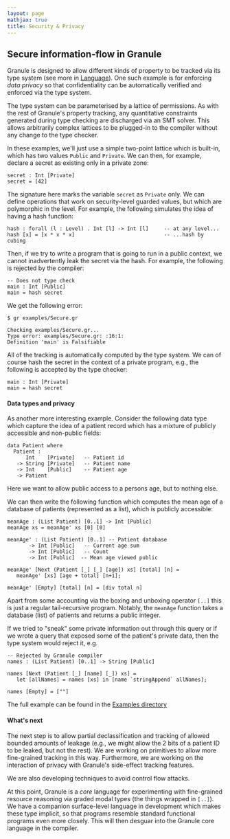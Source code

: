 ```yaml
---
layout: page
mathjax: true
title: Security & Privacy
---
```


Secure information-flow in Granule
------------------------------




Granule is designed to allow different kinds of property to be tracked
via its type system (see more in [Language](https://granule-project.github.io/granule.html)). One such example is for enforcing _data privacy_ so that
confidentiality can be automatically verified and enforced via the type system.

The type system can be parameterised by a lattice of permissions.  As
with the rest of Granule's property tracking, any quantitative
constraints generated during type checking are discharged via an SMT
solver. This allows arbitrarily complex lattices to be plugged-in to
the compiler without any change to the type checker.

In these examples, we'll just use a simple two-point lattice which is
built-in, which has two values `Public` and `Private`. We can then,
for example, declare a secret as existing only in a private zone:

```
secret : Int [Private]
secret = [42]
```

The signature here marks the variable `secret` as `Private` only. We
can define operations that work on security-level guarded values,
but which are polymorphic in the level. For example, the following
simulates the idea of having a hash function:

```
hash : forall (l : Level) . Int [l] -> Int [l]     -- at any level...
hash [x] = [x * x * x]                             -- ...hash by cubing
```

Then, if we try to write a program that is going to run in a public
context, we cannot inadvertently leak the secret via the hash.
For example, the following is rejected by the compiler:

```
-- Does not type check
main : Int [Public]
main = hash secret
```

We get the following error:

```
$ gr examples/Secure.gr

Checking examples/Secure.gr...
Type error: examples/Secure.gr: :16:1:
Definition 'main' is Falsifiable
```

All of the tracking is automatically computed by the type system. We can of
course hash the secret in the context of a private program, e.g., the following
is accepted by the type checker:

```
main : Int [Private]
main = hash secret
```

#### Data types and privacy

As another more interesting example. Consider the following data type
which capture the idea of a patient record which has a mixture of publicly
accessible and non-public fields:

```
data Patient where
  Patient :
      Int    [Private]   -- Patient id
   -> String [Private]   -- Patient name
   -> Int    [Public]    -- Patient age
   -> Patient
```

Here we want to allow public access to a persons age, but to nothing else.

We can then write the following function which computes the mean age
of a database of patients (represented as a list), which is publicly
accessible:

```
meanAge : (List Patient) [0..1] -> Int [Public]
meanAge xs = meanAge' xs [0] [0]

meanAge' : (List Patient) [0..1] -- Patient database
       -> Int [Public]   -- Current age sum
       -> Int [Public]   -- Count
       -> Int [Public]  -- Mean age viewed public

meanAge' [Next (Patient [_] [_] [age]) xs] [total] [n] =
   meanAge' [xs] [age + total] [n+1];

meanAge' [Empty] [total] [n] = [div total n]
```

Apart from some accounting via the boxing and unboxing operator `[..]` this
is just a regular tail-recursive program. Notably, the `meanAge` function
takes a database (list) of patients and returns a public integer.

If we tried to "sneak" some private information out through this query
or if we wrote a query that exposed some of the patient's private data, then
the type system would reject it, e.g.

```
-- Rejected by Granule compiler
names : (List Patient) [0..1] -> String [Public]

names [Next (Patient [_] [name] [_]) xs] =
   let [allNames] = names [xs] in [name `stringAppend` allNames];

names [Empty] = [""]

```

The full example can be found in the [Examples directory](https://github.com/granule-project/granule/blob/master/examples/Database.gr)

#### What's next

The next step is to allow partial declassification and tracking
of allowed bounded amounts of leakage (e.g., we might allow
the 2 bits of a patient ID to be leaked, but not the rest). We are
working on primitives to allow more fine-grained tracking in this way.
Furthermore, we are working on the interaction of privacy with
Granule's side-effect tracking features.

We are also developing techniques to avoid control flow attacks.

At this point, Granule is a _core_ language for experimenting with
fine-grained resource reasoning via graded modal types (the things
wrapped in `[..]`). We have a companion surface-level language in
development which makes these type implicit, so that programs resemble
standard functional programs even more closely. This will then desguar
into the Granule core language in the compiler.
